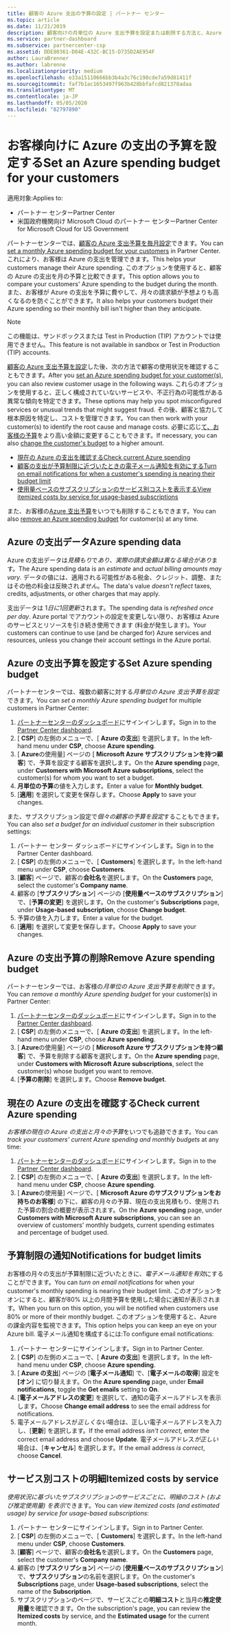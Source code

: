 ```yaml
---
title: 顧客の Azure 支出の予算の設定 | パートナー センター
ms.topic: article
ms.date: 11/21/2019
description: 顧客向けの月単位の Azure 支出予算を設定または削除する方法と、Azure の支出データを表示し、予算に関連する通知を設定する方法について説明します。
ms.service: partner-dashboard
ms.subservice: partnercenter-csp
ms.assetid: DDE80361-D04E-432C-BC15-D735D2AE954F
author: LauraBrenner
ms.author: labrenne
ms.localizationpriority: medium
ms.openlocfilehash: e33a15110666bb3b4a3c76c198cde7a59d81411f
ms.sourcegitcommit: faf7b1ac1653497f963b428bbfafcd821378adaa
ms.translationtype: MT
ms.contentlocale: ja-JP
ms.lasthandoff: 05/05/2020
ms.locfileid: "82797890"
---
```

# <a name="set-an-azure-spending-budget-for-your-customers"></a><span data-ttu-id="a6a71-103">お客様向けに Azure の支出の予算を設定する</span><span class="sxs-lookup"><span data-stu-id="a6a71-103">Set an Azure spending budget for your customers</span></span>

<span data-ttu-id="a6a71-104">適用対象:</span><span class="sxs-lookup"><span data-stu-id="a6a71-104">Applies to:</span></span>

- <span data-ttu-id="a6a71-105">パートナー センター</span><span class="sxs-lookup"><span data-stu-id="a6a71-105">Partner Center</span></span>
- <span data-ttu-id="a6a71-106">米国政府機関向け Microsoft Cloud のパートナー センター</span><span class="sxs-lookup"><span data-stu-id="a6a71-106">Partner Center for Microsoft Cloud for US Government</span></span>

<span data-ttu-id="a6a71-107">パートナーセンターでは、[顧客の Azure 支出予算を毎月設定](#set-azure-spending-budget)できます。</span><span class="sxs-lookup"><span data-stu-id="a6a71-107">You can [set a monthly Azure spending budget for your customers](#set-azure-spending-budget) in Partner Center.</span></span> <span data-ttu-id="a6a71-108">これにより、お客様は Azure の支出を管理できます。</span><span class="sxs-lookup"><span data-stu-id="a6a71-108">This helps your customers manage their Azure spending.</span></span> <span data-ttu-id="a6a71-109">このオプションを使用すると、顧客の Azure の支出を月の予算と比較できます。</span><span class="sxs-lookup"><span data-stu-id="a6a71-109">This option allows you to compare your customers' Azure spending to the budget during the month.</span></span> <span data-ttu-id="a6a71-110">また、お客様が Azure の支出を予算に費やして、月々の請求額が予想よりも高くなるのを防ぐことができます。</span><span class="sxs-lookup"><span data-stu-id="a6a71-110">It also helps your customers budget their Azure spending so their monthly bill isn't higher than they anticipate.</span></span>


> [!NOTE]  
> <span data-ttu-id="a6a71-111">この機能は、サンドボックスまたは Test in Production (TIP) アカウントでは使用できません。</span><span class="sxs-lookup"><span data-stu-id="a6a71-111">This feature is not available in sandbox or Test in Production (TIP) accounts.</span></span>

<span data-ttu-id="a6a71-112">[顧客の Azure 支出予算を設定](#set-azure-spending-budget)した後、次の方法で顧客の使用状況を確認することもできます。</span><span class="sxs-lookup"><span data-stu-id="a6a71-112">After you [set an Azure spending budget for your customer(s)](#set-azure-spending-budget), you can also review customer usage in the following ways.</span></span> <span data-ttu-id="a6a71-113">これらのオプションを使用すると、正しく構成されていないサービスや、不正行為の可能性がある異常な傾向を特定できます。</span><span class="sxs-lookup"><span data-stu-id="a6a71-113">These options may help you spot misconfigured services or unusual trends that might suggest fraud.</span></span> <span data-ttu-id="a6a71-114">その後、顧客と協力して根本原因を特定し、コストを管理できます。</span><span class="sxs-lookup"><span data-stu-id="a6a71-114">You can then work with your customer(s) to identify the root cause and manage costs.</span></span> <span data-ttu-id="a6a71-115">必要に応じ[て、お客様の予算](#set-azure-spending-budget)をより高い金額に変更することもできます。</span><span class="sxs-lookup"><span data-stu-id="a6a71-115">If necessary, you can also [change the customer's budget](#set-azure-spending-budget) to a higher amount.</span></span>

- [<span data-ttu-id="a6a71-116">現在の Azure の支出を確認する</span><span class="sxs-lookup"><span data-stu-id="a6a71-116">Check current Azure spending</span></span>](#check-current-azure-spending)
- [<span data-ttu-id="a6a71-117">顧客の支出が予算制限に近づいたときの電子メール通知を有効にする</span><span class="sxs-lookup"><span data-stu-id="a6a71-117">Turn on email notifications for when a customer's spending is nearing their budget limit</span></span>](#notifications-for-budget-limits)
- [<span data-ttu-id="a6a71-118">使用量ベースのサブスクリプションのサービス別コストを表示する</span><span class="sxs-lookup"><span data-stu-id="a6a71-118">View itemized costs by service for usage-based subscriptions</span></span>](#itemized-costs-by-service)

<span data-ttu-id="a6a71-119">また、お客様の[Azure 支出予算](#remove-azure-spending-budget)をいつでも削除することもできます。</span><span class="sxs-lookup"><span data-stu-id="a6a71-119">You can also [remove an Azure spending budget](#remove-azure-spending-budget) for customer(s) at any time.</span></span>

## <a name="azure-spending-data"></a><span data-ttu-id="a6a71-120">Azure の支出データ</span><span class="sxs-lookup"><span data-stu-id="a6a71-120">Azure spending data</span></span>

<span data-ttu-id="a6a71-121">Azure の支出データは*見積もり*で*あり、実際の請求金額は異なる場合があり*ます。</span><span class="sxs-lookup"><span data-stu-id="a6a71-121">The Azure spending data is an *estimate* and *actual billing amounts may vary*.</span></span> <span data-ttu-id="a6a71-122">データの値には、適用される可能性がある税金、クレジット、調整、またはその他の料金は反映され*ません*。</span><span class="sxs-lookup"><span data-stu-id="a6a71-122">The data's value *doesn't reflect* taxes, credits, adjustments, or other charges that may apply.</span></span>

<span data-ttu-id="a6a71-123">支出データは 1*日に1回更新*されます。</span><span class="sxs-lookup"><span data-stu-id="a6a71-123">The spending data is *refreshed once per day*.</span></span> <span data-ttu-id="a6a71-124">Azure portal でアカウントの設定を変更しない限り、お客様は Azure のサービスとリソースを引き続き使用できます (料金が発生します)。</span><span class="sxs-lookup"><span data-stu-id="a6a71-124">Your customers can continue to use (and be charged for) Azure services and resources, unless you change their account settings in the Azure portal.</span></span>

## <a name="set-azure-spending-budget"></a><span data-ttu-id="a6a71-125">Azure の支出予算を設定する</span><span class="sxs-lookup"><span data-stu-id="a6a71-125">Set Azure spending budget</span></span>

<span data-ttu-id="a6a71-126">パートナーセンターでは、複数の顧客に対する*月単位の Azure 支出予算を設定*できます。</span><span class="sxs-lookup"><span data-stu-id="a6a71-126">You can *set a monthly Azure spending budget* for multiple customers in Partner Center:</span></span>

1. <span data-ttu-id="a6a71-127">[パートナーセンターのダッシュボード](https://partner.microsoft.com/dashboard/)にサインインします。</span><span class="sxs-lookup"><span data-stu-id="a6a71-127">Sign in to the [Partner Center dashboard](https://partner.microsoft.com/dashboard/).</span></span>
2. <span data-ttu-id="a6a71-128">[ **CSP**] の左側のメニューで、[ **Azure の支出**] を選択します。</span><span class="sxs-lookup"><span data-stu-id="a6a71-128">In the left-hand menu under **CSP**, choose **Azure spending**.</span></span>
3. <span data-ttu-id="a6a71-129">[ **Azure**の使用量] ページの [ **Microsoft Azure サブスクリプションを持つ顧客**] で、予算を設定する顧客を選択します。</span><span class="sxs-lookup"><span data-stu-id="a6a71-129">On the **Azure spending** page, under **Customers with Microsoft Azure subscriptions**, select the customer(s) for whom you want to set a budget.</span></span>
4. <span data-ttu-id="a6a71-130">**月単位の予算**の値を入力します。</span><span class="sxs-lookup"><span data-stu-id="a6a71-130">Enter a value for **Monthly budget**.</span></span>
5. <span data-ttu-id="a6a71-131">[**適用**] を選択して変更を保存します。</span><span class="sxs-lookup"><span data-stu-id="a6a71-131">Choose **Apply** to save your changes.</span></span>

<span data-ttu-id="a6a71-132">また、サブスクリプション設定で*個々の顧客の予算を設定*することもできます。</span><span class="sxs-lookup"><span data-stu-id="a6a71-132">You can also *set a budget for an individual customer* in their subscription settings:</span></span>

1. <span data-ttu-id="a6a71-133">パートナー センター ダッシュボードにサインインします。</span><span class="sxs-lookup"><span data-stu-id="a6a71-133">Sign in to the Partner Center dashboard.</span></span>
2. <span data-ttu-id="a6a71-134">[ **CSP**] の左側のメニューで、[ **Customers**] を選択します。</span><span class="sxs-lookup"><span data-stu-id="a6a71-134">In the left-hand menu under **CSP**, choose **Customers**.</span></span>
3. <span data-ttu-id="a6a71-135">[**顧客**] ページで、顧客の**会社名**を選択します。</span><span class="sxs-lookup"><span data-stu-id="a6a71-135">On the **Customers** page, select the customer's **Company name**.</span></span>
4. <span data-ttu-id="a6a71-136">顧客の [**サブスクリプション**] ページの [**使用量ベースのサブスクリプション**] で、[**予算の変更**] を選択します。</span><span class="sxs-lookup"><span data-stu-id="a6a71-136">On the customer's **Subscriptions** page, under **Usage-based subscription**, choose **Change budget**.</span></span>
5. <span data-ttu-id="a6a71-137">予算の値を入力します。</span><span class="sxs-lookup"><span data-stu-id="a6a71-137">Enter a value for the budget.</span></span>
6. <span data-ttu-id="a6a71-138">[**適用**] を選択して変更を保存します。</span><span class="sxs-lookup"><span data-stu-id="a6a71-138">Choose **Apply** to save your changes.</span></span>

## <a name="remove-azure-spending-budget"></a><span data-ttu-id="a6a71-139">Azure の支出予算の削除</span><span class="sxs-lookup"><span data-stu-id="a6a71-139">Remove Azure spending budget</span></span>

<span data-ttu-id="a6a71-140">パートナーセンターでは、お客様の*月単位の Azure 支出予算を削除*できます。</span><span class="sxs-lookup"><span data-stu-id="a6a71-140">You can *remove a monthly Azure spending budget* for your customer(s) in Partner Center:</span></span>

1. <span data-ttu-id="a6a71-141">[パートナーセンターのダッシュボード](https://partner.microsoft.com/dashboard/)にサインインします。</span><span class="sxs-lookup"><span data-stu-id="a6a71-141">Sign in to the [Partner Center dashboard](https://partner.microsoft.com/dashboard/).</span></span>
2. <span data-ttu-id="a6a71-142">[ **CSP**] の左側のメニューで、[ **Azure の支出**] を選択します。</span><span class="sxs-lookup"><span data-stu-id="a6a71-142">In the left-hand menu under **CSP**, choose **Azure spending**.</span></span>
3. <span data-ttu-id="a6a71-143">[ **Azure**の使用量] ページの [ **Microsoft Azure サブスクリプションを持つ顧客**] で、予算を削除する顧客を選択します。</span><span class="sxs-lookup"><span data-stu-id="a6a71-143">On the **Azure spending** page, under **Customers with Microsoft Azure subscriptions**, select the customer(s) whose budget you want to remove.</span></span>
4. <span data-ttu-id="a6a71-144">[**予算の削除**] を選択します。</span><span class="sxs-lookup"><span data-stu-id="a6a71-144">Choose **Remove budget**.</span></span>

## <a name="check-current-azure-spending"></a><span data-ttu-id="a6a71-145">現在の Azure の支出を確認する</span><span class="sxs-lookup"><span data-stu-id="a6a71-145">Check current Azure spending</span></span>

<span data-ttu-id="a6a71-146">*お客様の現在の Azure の支出と月々の予算*をいつでも追跡できます。</span><span class="sxs-lookup"><span data-stu-id="a6a71-146">You can *track your customers' current Azure spending and monthly budgets* at any time:</span></span>

1. <span data-ttu-id="a6a71-147">[パートナーセンターのダッシュボード](https://partner.microsoft.com/dashboard/)にサインインします。</span><span class="sxs-lookup"><span data-stu-id="a6a71-147">Sign in to the [Partner Center dashboard](https://partner.microsoft.com/dashboard/).</span></span>
2. <span data-ttu-id="a6a71-148">[ **CSP**] の左側のメニューで、[ **Azure の支出**] を選択します。</span><span class="sxs-lookup"><span data-stu-id="a6a71-148">In the left-hand menu under **CSP**, choose **Azure spending**.</span></span>
3. <span data-ttu-id="a6a71-149">[ **Azure**の使用量] ページで、[ **Microsoft Azure のサブスクリプションをお持ちのお客様**] の下に、顧客の月々の予算、現在の支出見積もり、使用された予算の割合の概要が表示されます。</span><span class="sxs-lookup"><span data-stu-id="a6a71-149">On the **Azure spending** page, under **Customers with Microsoft Azure subscriptions**, you can see an overview of customers' monthly budgets, current spending estimates and percentage of budget used.</span></span>

## <a name="notifications-for-budget-limits"></a><span data-ttu-id="a6a71-150">予算制限の通知</span><span class="sxs-lookup"><span data-stu-id="a6a71-150">Notifications for budget limits</span></span>

<span data-ttu-id="a6a71-151">お客様の月々の支出が予算制限に近づいたときに、*電子メール通知を有効*にすることができます。</span><span class="sxs-lookup"><span data-stu-id="a6a71-151">You can *turn on email notifications* for when your customer's monthly spending is nearing their budget limit.</span></span> <span data-ttu-id="a6a71-152">このオプションをオンにすると、顧客が80% 以上の月間予算を使用した場合に通知が表示されます。</span><span class="sxs-lookup"><span data-stu-id="a6a71-152">When you turn on this option, you will be notified when customers use 80% or more of their monthly budget.</span></span> <span data-ttu-id="a6a71-153">このオプションを使用すると、Azure の課金内容を監視できます。</span><span class="sxs-lookup"><span data-stu-id="a6a71-153">This option helps you can keep an eye on your Azure bill.</span></span> <span data-ttu-id="a6a71-154">電子メール通知を構成するには:</span><span class="sxs-lookup"><span data-stu-id="a6a71-154">To configure email notifications:</span></span>

1. <span data-ttu-id="a6a71-155">パートナー センターにサインインします。</span><span class="sxs-lookup"><span data-stu-id="a6a71-155">Sign in to Partner Center.</span></span>
2. <span data-ttu-id="a6a71-156">[ **CSP**] の左側のメニューで、[ **Azure の支出**] を選択します。</span><span class="sxs-lookup"><span data-stu-id="a6a71-156">In the left-hand menu under **CSP**, choose **Azure spending**.</span></span>
3. <span data-ttu-id="a6a71-157">[ **Azure の支出**] ページの [**電子メール通知**] で、[**電子メールの取得**] 設定を **[オン**] に切り替えます。</span><span class="sxs-lookup"><span data-stu-id="a6a71-157">On the **Azure spending** page, under **Email notifications**, toggle the **Get emails** setting to **On**.</span></span>
4. <span data-ttu-id="a6a71-158">[**電子メールアドレスの変更**] を選択して、通知の電子メールアドレスを表示します。</span><span class="sxs-lookup"><span data-stu-id="a6a71-158">Choose **Change email address** to see the email address for notifications.</span></span>
5. <span data-ttu-id="a6a71-159">電子メールアドレスが*正しくない*場合は、正しい電子メールアドレスを入力し、[**更新**] を選択します。</span><span class="sxs-lookup"><span data-stu-id="a6a71-159">If the email address *isn't correct*, enter the correct email address and choose **Update**.</span></span> <span data-ttu-id="a6a71-160">電子メールアドレス*が正しい*場合は、[**キャンセル**] を選択します。</span><span class="sxs-lookup"><span data-stu-id="a6a71-160">If the email address *is correct*, choose **Cancel**.</span></span>

## <a name="itemized-costs-by-service"></a><span data-ttu-id="a6a71-161">サービス別コストの明細</span><span class="sxs-lookup"><span data-stu-id="a6a71-161">Itemized costs by service</span></span>

<span data-ttu-id="a6a71-162">*使用状況に基づいたサブスクリプションのサービスごとに、明細のコスト (および推定使用量) を表示*できます。</span><span class="sxs-lookup"><span data-stu-id="a6a71-162">You can *view itemized costs (and estimated usage) by service for usage-based subscriptions*:</span></span>

1. <span data-ttu-id="a6a71-163">パートナー センターにサインインします。</span><span class="sxs-lookup"><span data-stu-id="a6a71-163">Sign in to Partner Center.</span></span>
2. <span data-ttu-id="a6a71-164">[ **CSP**] の左側のメニューで、[ **Customers**] を選択します。</span><span class="sxs-lookup"><span data-stu-id="a6a71-164">In the left-hand menu under **CSP**, choose **Customers**.</span></span>
3. <span data-ttu-id="a6a71-165">[**顧客**] ページで、顧客の**会社名**を選択します。</span><span class="sxs-lookup"><span data-stu-id="a6a71-165">On the **Customers** page, select the customer's **Company name**.</span></span>
4. <span data-ttu-id="a6a71-166">顧客の [**サブスクリプション**] ページの [**使用量ベースのサブスクリプション**] で、**サブスクリプション**の名前を選択します。</span><span class="sxs-lookup"><span data-stu-id="a6a71-166">On the customer's **Subscriptions** page, under **Usage-based subscriptions**, select the name of the **Subscription**.</span></span>
5. <span data-ttu-id="a6a71-167">サブスクリプションのページで、サービスごとの**明細コスト**と当月の**推定使用量**を確認できます。</span><span class="sxs-lookup"><span data-stu-id="a6a71-167">On the subscription's page, you can review the **Itemized costs** by service, and the **Estimated usage** for the current month.</span></span>
